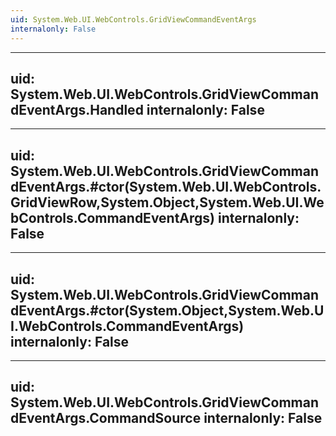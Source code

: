 ```yaml
---
uid: System.Web.UI.WebControls.GridViewCommandEventArgs
internalonly: False
---
```


---
uid: System.Web.UI.WebControls.GridViewCommandEventArgs.Handled
internalonly: False
---

---
uid: System.Web.UI.WebControls.GridViewCommandEventArgs.#ctor(System.Web.UI.WebControls.GridViewRow,System.Object,System.Web.UI.WebControls.CommandEventArgs)
internalonly: False
---

---
uid: System.Web.UI.WebControls.GridViewCommandEventArgs.#ctor(System.Object,System.Web.UI.WebControls.CommandEventArgs)
internalonly: False
---

---
uid: System.Web.UI.WebControls.GridViewCommandEventArgs.CommandSource
internalonly: False
---
